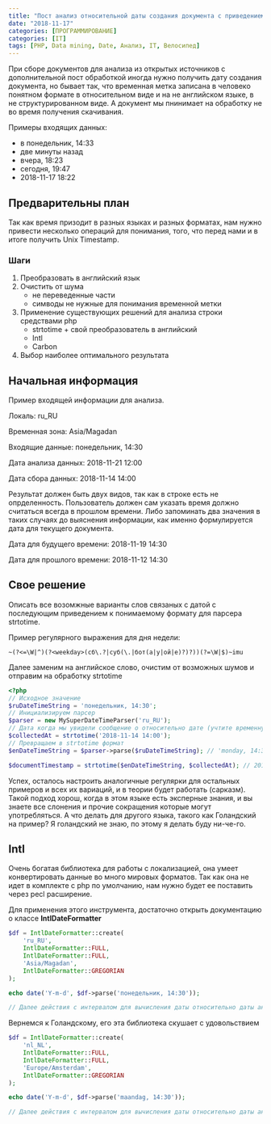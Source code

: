 ```yaml
---
title: "Пост анализ относительной даты создания документа с приведением к timestamp"
date: "2018-11-17"
categories: [ПРОГРАММИРОВАНИЕ]
categories: [IT]
tags: [PHP, Data mining, Date, Анализ, IT, Велосипед]
---
```


При сборе документов для анализа из открытых источников с дополнительной пост 
обработкой иногда нужно получить дату создания документа, но бывает так, что временная
метка записана в человеко понятном формате в относительном виде и на не английском языке,
в не структурированном виде. А документ мы пнинимает на обработку не во время получения скачивания.

Примеры входящих данных:

- в понедельник, 14:33
- две минуты назад
- вчера, 18:23
- сегодня, 19:47
- 2018-11-17 18:22

## Предварительны план

Так как время призодит в разных языках и разных форматах, нам нужно привести несколько операций для понимания,
того, что перед нами и в итоге получить Unix Timestamp.

### Шаги

1) Преобразовать в английский язык
2) Очистить от шума 
    - не переведенные части
    - симводы не нужные для понимания временной метки
3) Применение существующих решений для анализа строки средствами php
    - strtotime + свой преобразователь в английский
    - Intl
    - Carbon
4) Выбор наиболее оптимального результата

## Начальная информация

Пример входящей информации для анализа.

Локаль: ru_RU

Временная зона: Asia/Magadan

Входящие данные: понедельник, 14:30

Дата анализа данных: 2018-11-21 12:00

Дата сбора данных: 2018-11-14 14:00

Результат должен быть двух видов, так как в строке есть не опрделенность. Пользователь должен сам
указать время должно считаться всегда в прошлом времени. Либо запоминать два значения в таких случаях
до выяснения информации, как именно формулируется дата для текущего документа.

Дата для будущего времени: 2018-11-19 14:30

Дата для прошлого времени: 2018-11-12 14:30

## Свое решение

Описать все возомжные варианты слов связаных с датой с последующим приведением к понимаемому формату
для парсера strtotime.

Пример регулярного выражения для дня недели:

```regexp
~(?<=\W|^)(?<weekday>(сб\.?|суб(\.|бот(а|у|ой|е)?)?))(?=\W|$)~imu
```

Далее заменим на английское слово, очистим от возможных шумов и отправим на обработку strtotime

```php
<?php
// Исходное значение
$ruDateTimeString = 'понедельник, 14:30';
// Инициализируем парсер
$parser = new MySuperDateTimeParser('ru_RU');
// Дата когда мы увидели сообщение о относительно дате (учтите временную зону)
$collectedAt = strtotime('2018-11-14 14:00');
// Превращаем в strtotime формат
$enDateTimeString = $parser->parse($ruDateTimeString); // 'monday, 14:30'

$documentTimestamp = strtotime($enDateTimeString, $collectedAt); // 2018-11-19 14:30
```

Успех, осталось настроить аналогичные регулярки для остальных примеров и всех их вариаций, и в теории будет работать
(сарказм).
Такой подход хорош, когда в этом языке есть эксперные знания, и вы знаете все слонения и прочие сокращения которые могут
употребляться. А что делать для другого языка, такого как Голандский на пример? Я голандский не знаю, по этому я делать 
буду ни-че-го.

## Intl

Очень богатая библиотека для работы с локализацией, она умеет конвертировать данные во много мировых форматов.
Так как она не идет в комплекте с php по умолчанию, нам нужно будет ее поставить через pecl расширение.

Для применения этого инструмента, достаточно открыть документацию о классе __IntlDateFormatter__


```php
$df = IntlDateFormatter::create(
    'ru_RU', 
    IntlDateFormatter::FULL, 
    IntlDateFormatter::FULL, 
    'Asia/Magadan',
    IntlDateFormatter::GREGORIAN
);

echo date('Y-m-d', $df->parse('понедельник, 14:30'));

// Далее действия с интервалом для вычисления даты относительно даты анализа данных
```

Вернемся к Голандскому, его эта библиотека скушает с удовольствием

```php
$df = IntlDateFormatter::create(
    'nl_NL', 
    IntlDateFormatter::FULL, 
    IntlDateFormatter::FULL, 
    'Europe/Amsterdam',
    IntlDateFormatter::GREGORIAN
);

echo date('Y-m-d', $df->parse('maandag, 14:30'));

// Далее действия с интервалом для вычисления даты относительно даты анализа данных
```

